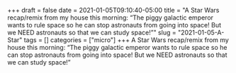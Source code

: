 +++draft = falsedate = 2021-01-05T09:10:40-05:00title = "A Star Wars recap/remix from my house this morning: “The piggy galactic emperor wants to rule space so he can stop astronauts from going into space! But we NEED astronauts so that we can study space!”"slug = "2021-01-05-A-Star"tags = []categories = ["micro"]+++A Star Wars recap/remix from my house this morning: “The piggy galactic emperor wants to rule space so he can stop astronauts from going into space! But we NEED astronauts so that we can study space!”